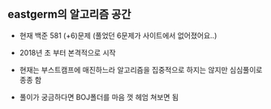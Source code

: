 ## eastgerm의 알고리즘 공간

- 현재 백준 581 (+6)문제 (풀었던 6문제가 사이트에서 없어졌어요..)

- 2018년 초 부터 본격적으로 시작

- 현재는 부스트캠프에 매진하느라 알고리즘을 집중적으로 하지는 않지만 심심풀이로 종종 함

- 풀이가 궁금하다면 BOJ폴더를 마음 껏 헤엄 쳐보면 됨